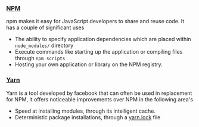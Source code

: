 ### [NPM](https://docs.npmjs.com/getting-started/what-is-npm)
npm makes it easy for JavaScript developers to share and reuse code. It has a couple of significant uses
- The ability to specify application dependencies which are placed within `node_modules/` directory
- Execute commands like starting up the application or compiling files through `npm scripts`
- Hosting your own application or library on the NPM registry.
 
 
### [Yarn](https://yarnpkg.com/)
Yarn is a tool developed by facebook that can often be used in replacement for NPM, it offers noticeable improvements over
 NPM in the following area's
 - Speed at installing modules, through its intelligent cache.
 - Deterministic package installations, through a [yarn.lock](https://yarnpkg.com/en/docs/yarn-lock) file
 


 
 